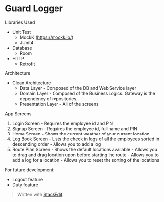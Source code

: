 # Guard Logger

Libraries Used

 - Unit Test
	 - MockK (https://mockk.io/)
	 - JUnit4
- Database
	- Room
- HTTP
	- Retrofit

Architecture
- Clean Architecture
	- Data Layer - Composed of the DB and Web Service layer
	- Domain Layer - Composed of the Business Logics. Gateway is the dependency of repositories.
	- Presentation Layer - All of the screens

App Screens

 1. Login Screen - Requires the employee id and PIN
 2. Signup Screen - Requires the employee id, full name and PIN
 3. Home Screen - Shows the current weather of your current location.
 4. Log Book Screen
		 - Lists the check in logs of all the employees sorted in descending order
		 - Allows you to add a log
 5. Route Plan Screen
		 - Shows the default locations available
		 - Allows you to drag and drag location upon before starting the route
		 - Allows you to add a log for a location
		 - Allows you to reset the sorting of the locations

For future development:
- Logout feature
- Duty feature

> Written with [StackEdit](https://stackedit.io/).